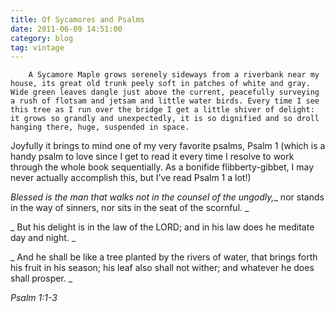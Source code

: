 ```yaml
---
title: Of Sycamores and Psalms
date: 2011-06-09 14:51:00
category: blog
tag: vintage
---
```

        A Sycamore Maple grows serenely sideways from a riverbank near my house, its great old trunk peely soft in patches of white and gray. Wide green leaves dangle just above the current, peacefully surveying a rush of flotsam and jetsam and little water birds. Every time I see this tree as I run over the bridge I get a little shiver of delight: it grows so grandly and unexpectedly, it is so dignified and so droll hanging there, huge, suspended in space.

Joyfully it brings to mind one of my very favorite psalms, Psalm 1 (which is a handy psalm to love since I get to read it every time I resolve to work through the whole book sequentially. As a bonifide flibberty-gibbet, I may never actually accomplish this, but I’ve read Psalm 1 a lot!)

_Blessed is the man that walks not in the counsel of the ungodly,__ nor stands in the way of sinners, nor sits in the seat of the scornful. _

_ But his delight is in the law of the LORD; and in his law does he meditate day and night. _

_ And he shall be like a tree planted by the rivers of water, that brings forth his fruit in his season; his leaf also shall not wither; and whatever he does shall prosper. _

_Psalm 1:1-3_